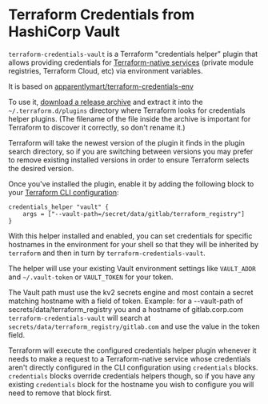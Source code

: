# Terraform Credentials from HashiCorp Vault

`terraform-credentials-vault` is a Terraform "credentials helper" plugin that
allows providing credentials for
[Terraform-native services](https://www.terraform.io/docs/internals/remote-service-discovery.html)
(private module registries, Terraform Cloud, etc) via environment variables.

It is based on [apparentlymart/terraform-credentials-env](https://github.com/apparentlymart/terraform-credentials-env)

To use it,
[download a release archive](https://github.com/oulman/terraform-credentials-vault/releases)
and extract it into the `~/.terraform.d/plugins` directory where Terraform
looks for credentials helper plugins. (The filename of the file inside the
archive is important for Terraform to discover it correctly, so don't rename
it.)

Terraform will take the newest version of the plugin it finds in the plugin
search directory, so if you are switching between versions you may prefer to
remove existing installed versions in order to ensure Terraform selects the
desired version.

Once you've installed the plugin, enable it by adding the following block
to your
[Terraform CLI configuration](https://www.terraform.io/docs/commands/cli-config.html):

```hcl
credentials_helper "vault" {
    args = ["--vault-path=/secret/data/gitlab/terraform_registry"]
}
```

With this helper installed and enabled, you can set credentials for specific
hostnames in the environment for your shell so that they will be inherited
by `terraform` and then in turn by `terraform-credentials-vault`.

The helper will use your existing Vault environment settings like `VAULT_ADDR` and `~/.vault-token` or `VAULT_TOKEN` for your
token.

The Vault path must use the kv2 secrets engine and most contain a secret matching hostname
with a field of token. Example: for a --vault-path of secrets/data/terraform_registry you
and a hostname of gitlab.corp.com `terraform-credentials-vault` will search at `secrets/data/terraform_registry/gitlab.com`
and use the value in the token field.

Terraform will execute the configured credentials helper plugin whenever it
needs to make a request to a Terraform-native service whose credentials aren't
directly configured in the CLI configuration using `credentials` blocks.
`credentials` blocks override credentials helpers though, so if you have any
existing `credentials` block for the hostname you wish to configure you will
need to remove that block first.

